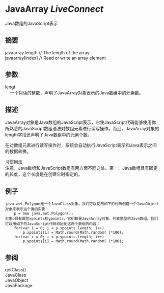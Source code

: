 # JavaArray _LiveConnect_

Java数组的JavaScript表示

## 摘要

javaarray.length // The length of the array  
javaarray[index] // Read or write an array element

## 参数

lengt  
    一个只读的整数，声明了JavaArray对象表示的Java数组中的元素数。

## 描述

JavaArray对象是Java数组的JavaScript表示，它使JavaScript代码能够使用你所熟悉的JavaScript数组语法对数组元素进行读写操作。而且，JavaArray对象的length字段还声明了Java数组中的元素个数。  
  
  
在对数组元素进行读写操作时，系统会自动执行JavaScript表示和Java表示之间的数据转换。  
  
  
习惯用法  
注意，Java数组和JavaScript数组有两方面不同之处。第一，Java数组具有固定的长度，这个长度是在创建它时指定的。

## 例子

    java.awt.Polygon是一个JavaClass对象。我们可以使用如下的代码创建一个JavaObject对象来表示这个类的实例：
        p = new java.awt.Polygon();
    对象p具有属性xpoints和ypoints，它们都是JavaArray对象，代表整型的Java数组。我们可以用如下的JavaScript代码初始化这两个数组的内容：
        for(var i = 0; i < p.xpoints.length; i++)
            p.xpoints[i] = Math.round(Math.random( )*100);
        for(var i = 0; i < p.ypoints.length; i++)
            p.ypoints[i] = Math.round(Math.random( )*100);

## 参阅

getClass()  
JavaClass  
JavaObject  
JavaPackage

